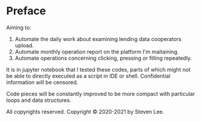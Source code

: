 # Preface

Aiming to: 
1. Automate the daily work about examining lending data cooperators upload. 
2. Automate monthly operation report on the platform I'm maitaining.
3. Automate operations concerning clicking, pressing or filling repeatedly.

It is in jupyter notebook that I tested these codes, parts of which might not be able to directly executed as a script in IDE or shell. Confidential information will be censored.

Code pieces will be constantly improved to be more compact with particular loops and data structures.

All copyrights reserved. Copyright © 2020-2021 by Steven Lee.

